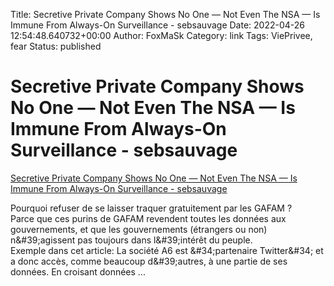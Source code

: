 Title: Secretive Private Company Shows No One — Not Even The NSA — Is Immune From Always-On Surveillance - sebsauvage
Date: 2022-04-26 12:54:48.640732+00:00
Author: FoxMaSk 
Category: link
Tags: ViePrivee, fear
Status: published





# Secretive Private Company Shows No One — Not Even The NSA — Is Immune From Always-On Surveillance - sebsauvage

[Secretive Private Company Shows No One — Not Even The NSA — Is Immune From Always-On Surveillance - sebsauvage](https://sebsauvage.net/links/?GllUxw)



Pourquoi refuser de se laisser traquer gratuitement par les GAFAM ?\
Parce que ces purins de GAFAM revendent toutes les données aux
gouvernements, et que les gouvernements (étrangers ou non) n\&#39;agissent
pas toujours dans l\&#39;intérêt du peuple.\
Exemple dans cet article: La société A6 est \&#34;partenaire Twitter\&#34; et a
donc accès, comme beaucoup d\&#39;autres, à une partie de ses données. En
croisant données ...

